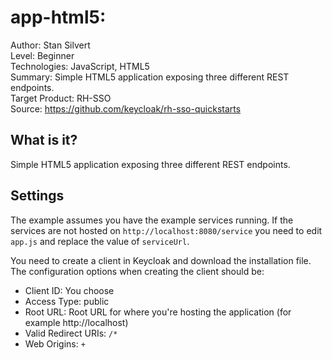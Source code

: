 # app-html5: 

Author: Stan Silvert  
Level: Beginner  
Technologies: JavaScript, HTML5  
Summary: Simple HTML5 application exposing three different REST endpoints.   
Target Product: RH-SSO  
Source: <https://github.com/keycloak/rh-sso-quickstarts>  

What is it?
-----------

Simple HTML5 application exposing three different REST endpoints.

Settings
--------

The example assumes you have the example services running. If the services are not hosted on ``http://localhost:8080/service`` you need to edit ``app.js`` and replace the value of ``serviceUrl``.

You need to create a client in Keycloak and download the installation file. The configuration options when creating the client should be:

* Client ID: You choose
* Access Type: public
* Root URL: Root URL for where you're hosting the application (for example http://localhost)
* Valid Redirect URIs: ``/*``
* Web Origins: ``+``
